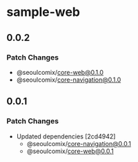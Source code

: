 # sample-web

## 0.0.2

### Patch Changes

- @seoulcomix/core-web@0.1.0
- @seoulcomix/core-navigation@0.1.0

## 0.0.1

### Patch Changes

- Updated dependencies [2cd4942]
  - @seoulcomix/core-navigation@0.0.1
  - @seoulcomix/core-web@0.0.1
